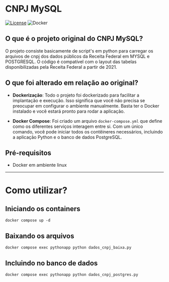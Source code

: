 # CNPJ MySQL

[![License](https://img.shields.io/badge/license-MIT-green.svg)](https://opensource.org/licenses/MIT)
![Docker](https://img.shields.io/badge/-Docker-2496ED?logo=docker&logoColor=white)

## O que é o projeto original do CNPJ MySQL?

O projeto consiste basicamente de script's em python para carregar os arquivos de cnpj dos dados públicos da Receita Federal em MYSQL e POSTGRESQL. 
O código é compatível com o layout das tabelas disponibilizadas pela Receita Federal a partir de 2021.

## O que foi alterado em relação ao original?

- **Dockerização**: Todo o projeto foi dockerizado para facilitar a implantação e execução. Isso significa que você não precisa se preocupar em configurar o ambiente manualmente. Basta ter o Docker instalado e você estará pronto para rodar a aplicação.

- **Docker Compose**: Foi criado um arquivo `docker-compose.yml` que define como os diferentes serviços interagem entre si. Com um único comando, você pode iniciar todos os contêineres necessários, incluindo a aplicação Python e o banco de dados PostgreSQL.

## Pré-requisitos

- Docker em ambiente linux

---

# Como utilizar?

## Iniciando os containers
```docker compose up -d```

## Baixando os arquivos
```docker compose exec pythonapp python dados_cnpj_baixa.py```

## Incluindo no banco de dados
```docker compose exec pythonapp python dados_cnpj_postgres.py```
